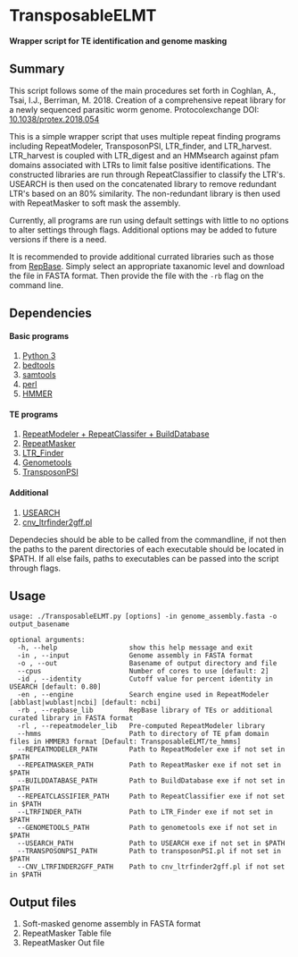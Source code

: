 # TransposableELMT 
#### Wrapper script for TE identification and genome masking

## Summary

This script follows some of the main procedures set forth in Coghlan, A., Tsai, I.J., Berriman, M. 2018. Creation of a comprehensive repeat library for a newly sequenced parasitic worm genome. Protocolexchange DOI: [10.1038/protex.2018.054](https://protocolexchange.researchsquare.com/article/nprot-6761/v1)

This is a simple wrapper script that uses multiple repeat finding programs including RepeatModeler, 
TransposonPSI, LTR_finder, and LTR_harvest. LTR_harvest is coupled with LTR_digest and an 
HMMsearch against pfam domains associated with LTRs to limit false positive identifications. 
The constructed libraries are run through RepeatClassifier to classify the LTR's. USEARCH is 
then used on the concatenated library to remove redundant LTR's based on an 80% similarity. 
The non-redundant library is then used with RepeatMasker to soft mask the assembly.

Currently, all programs are run using default settings with little to no options to alter settings through flags. Additional options may be added to future versions if there is a need.

It is recommended to provide additional currated libraries such as those from [RepBase](https://www.girinst.org/repbase/update/browse.php). Simply select an appropriate taxanomic level and download the file in FASTA format. Then provide the file with the ```-rb``` flag on the command line.

## Dependencies 

#### Basic programs
1. [Python 3](https://www.python.org/downloads/)
2. [bedtools](https://github.com/arq5x/bedtools2)
3. [samtools](https://github.com/samtools/samtools)
4. [perl](https://www.perl.org/get.html)
5. [HMMER](http://hmmer.org/)

#### TE programs
1. [RepeatModeler + RepeatClassifer + BuildDatabase](https://github.com/rmhubley/RepeatModeler)
3. [RepeatMasker](https://github.com/rmhubley/RepeatMasker)
4. [LTR_Finder](https://github.com/xzhub/LTR_Finder)
5. [Genometools](https://github.com/genometools/genometools)
6. [TransposonPSI](http://transposonpsi.sourceforge.net/)

#### Additional
1. [USEARCH](https://www.drive5.com/usearch/download.html)
3. [cnv_ltrfinder2gff.pl](https://github.com/jestill/dawgpaws/blob/master/scripts/cnv_ltrfinder2gff.pl)

Dependecies should be able to be called from the commandline, if not then the paths to the parent directories of each executable should be located in $PATH. If all else fails, paths to executables can be passed into the script through flags.

## Usage

```
usage: ./TransposableELMT.py [options] -in genome_assembly.fasta -o output_basename

optional arguments:
  -h, --help                  show this help message and exit
  -in , --input               Genome assembly in FASTA format
  -o , --out                  Basename of output directory and file
  --cpus                      Number of cores to use [default: 2]
  -id , --identity            Cutoff value for percent identity in USEARCH [default: 0.80]
  -en , --engine              Search engine used in RepeatModeler [abblast|wublast|ncbi] [default: ncbi]
  -rb , --repbase_lib         RepBase library of TEs or additional curated library in FASTA format
  -rl , --repeatmodeler_lib   Pre-computed RepeatModeler library
  --hmms                      Path to directory of TE pfam domain files in HMMER3 format [Default: TransposableELMT/te_hmms]
  --REPEATMODELER_PATH        Path to RepeatModeler exe if not set in $PATH
  --REPEATMASKER_PATH         Path to RepeatMasker exe if not set in $PATH
  --BUILDDATABASE_PATH        Path to BuildDatabase exe if not set in $PATH
  --REPEATCLASSIFIER_PATH     Path to RepeatClassifier exe if not set in $PATH
  --LTRFINDER_PATH            Path to LTR_Finder exe if not set in $PATH
  --GENOMETOOLS_PATH          Path to genometools exe if not set in $PATH
  --USEARCH_PATH              Path to USEARCH exe if not set in $PATH
  --TRANSPOSONPSI_PATH        Path to transposonPSI.pl if not set in $PATH
  --CNV_LTRFINDER2GFF_PATH    Path to cnv_ltrfinder2gff.pl if not set in $PATH
```

## Output files

1. Soft-masked genome assembly in FASTA format
2. RepeatMasker Table file
3. RepeatMasker Out file
